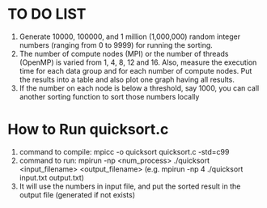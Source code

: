 # TO DO LIST

1. Generate 10000, 100000, and 1 million (1,000,000) random integer numbers
   (ranging from 0 to 9999) for running the sorting.
2. The number of compute nodes (MPI) or the number of threads (OpenMP) is
   varied from 1, 4, 8, 12 and 16. Also, measure the execution time for each data
   group and for each number of compute nodes. Put the results into a table and also
   plot one graph having all results.
3. If the number on each node is below a threshold, say 1000, you can call another
   sorting function to sort those numbers locally

# How to Run quicksort.c

1. command to compile: mpicc -o quicksort quicksort.c -std=c99
2. command to run: mpirun -np <num_process> ./quicksort <input_filename> <output_filename>
   (e.g. mpirun -np 4 ./quicksort input.txt output.txt)
3. It will use the numbers in input file, and put the sorted result in the output file (generated if not exists)

